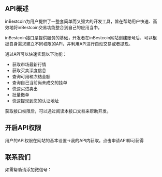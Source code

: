 
## API概述    

inBestcoin为用户提供了一整套简单而又强大的开发工具，旨在帮助用户快速、高效地将inBestcoin交易功能整合到自己的应用当中。    

inBestcoin接口是提供服务的基础，开发者在inBestcoin网站创建账号后，可以根据自身需求建立不同权限的API，并利用API进行自动交易或者提现。   

通过API可以快速实现以下功能：    
- 获取市场最新行情    
- 获取买卖深度信息    
- 查询可用和冻结金额    
- 查询自己当前尚未成交的挂单    
- 快速买进卖出    
- 批量撤单    
- 快速提现到您的认证地址    

获取接口权限后，可以通过阅读本接口文档来帮助开发。    

## 开启API权限    

用户的API权限在网站的基本设置->我的API内获取。点击申请API即可获得

## 联系我们

如需帮助请添加微信号： 

